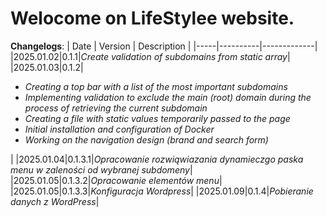 # Welocome on LifeStylee website.

**Changelogs**:
| Date | Version | Description |
|-----|----------|-------------|
|2025.01.02|0.1.1|_Create validation of subdomains from static array_|
|2025.01.03|0.1.2|<i><ul> <li> Creating a top bar with a list of the most important subdomains</li> <li> Implementing validation to exclude the main (root) domain during the process of retrieving the current subdomain</li> <li> Creating a file with static values temporarily passed to the page</li> <li> Initial installation and configuration of Docker</li> <li> Working on the navigation design (brand and search form)</li> </ul></i>|
|2025.01.04|0.1.3.1|_Opracowanie rozwiąwiazania dynamieczgo paska menu w zaleności od wybranej subdomeny_|
|2025.01.05|0.1.3.2|_Opracowanie elementów menu_|
|2025.01.05|0.1.3.3|_Konfiguracja Wordpress_|
|2025.01.09|0.1.4|_Pobieranie danych z WordPress_|
